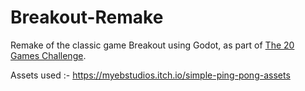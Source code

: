 # Breakout-Remake
Remake of the classic game Breakout using Godot, as part of [The 20 Games Challenge](https://20_games_challenge.gitlab.io/).

Assets used :- https://myebstudios.itch.io/simple-ping-pong-assets
